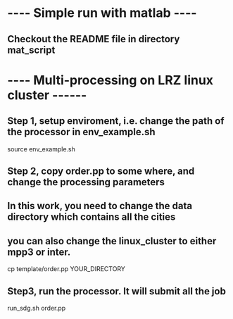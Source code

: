 # ---- Simple run with matlab ----
## Checkout the README file in directory mat_script


# ---- Multi-processing on LRZ linux cluster ------
## Step 1, setup enviroment, i.e. change the path of the processor in env_example.sh
source env_example.sh


## Step 2, copy order.pp to some where, and change the processing parameters
## In this work, you need to change the data directory which contains all the cities
## you can also change the linux_cluster to either mpp3 or inter.
cp template/order.pp YOUR_DIRECTORY


## Step3, run the processor. It will submit all the job 
run_sdg.sh order.pp


